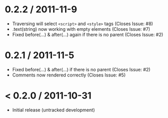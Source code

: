 0.2.2 / 2011-11-9
=================

  * Traversing will select `<script>` and `<style>` tags (Closes Issue: #8)
  * .text(string) now working with empty elements (Closes Issue: #7)
  * Fixed before(...) & after(...) again if there is no parent (Closes Issue: #2)

0.2.1 / 2011-11-5
=================

  * Fixed before(...) & after(...) if there is no parent (Closes Issue: #2)
  * Comments now rendered correctly (Closes Issue: #5)
  

< 0.2.0 / 2011-10-31
==================

  * Initial release (untracked development)
